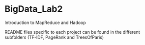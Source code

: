 # BigData_Lab2
Introduction to MapReduce and Hadoop

README files specific to each project can be found in the different subfolders (TF-IDF, PageRank and TreesOfParis)

